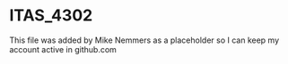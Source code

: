 # ITAS_4302
This file was added by Mike Nemmers as a placeholder so I can keep my account active in github.com
